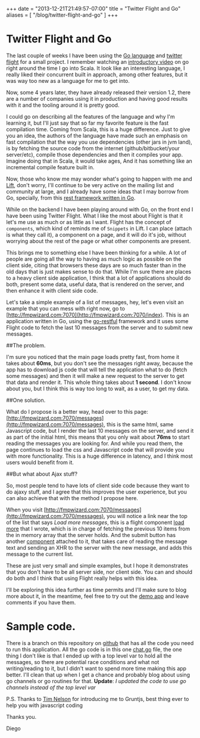 +++
date = "2013-12-21T21:49:57-07:00"
title = "Twitter Flight and Go"
aliases = [
	"/blog/twitter-flight-and-go"
]
+++

[title=]: /
[category: go]: /
[date: 2013/12/21]: /
[tags: {javascript, flight, flightjs, twitter, go, golang}]: /


# Twitter Flight and Go

The last couple of weeks I have been using the [Go language](http://golang.org/) and [twitter flight](http://twitter.github.io/flight/) for a small project. I remember watching an [introductory video](http://www.youtube.com/watch?v=rKnDgT73v8s) on go right around the time I go into Scala. It look like an interesting language, I really liked their concurrent built in approach, among other features, but it was way too new as a language for me to get into.

Now, some 4 years later, they have already released their version 1.2, there are a number of companies using it in production and having good results with it and the tooling around it is pretty good.

I could go on describing all the features of the language and why I'm learning it, but I'll just say that so far my favorite feature is the fast compilation time. Coming from Scala, this is a huge difference. Just to give you an idea, the authors of the language have made such an emphasis on fast compilation that the way you use dependencies (other jars in jvm land), is by fetching the source code from the internet (github/bitbucket/your server/etc), compile those dependencies and then it compiles your app. Imagine doing that in Scala, it would take ages, And it has something like an incremental compile feature built in.

Now, those who know me may wonder what's going to happen with me and [Lift](http://www.liftweb.net), don't worry, I'll continue to be very active on the mailing list and community at large, and I already have some ideas that I may borrow from Go, specially, from this [rest framework written in Go](https://github.com/emicklei/go-restful).

While on the backend I have been playing around with Go, on the front end I have been using Twitter Flight. What I like the most about Flight is that it let's me use as much or as little as I want. Flight has the concept of `components`, which kind of reminds me of `Snippets` in Lift. I can place (attach is what they call it), a component on a page, and it will do it's job, without worrying about the rest of the page or what other components are present.

This brings me to something else I have been thinking for a while. A lot of people are going all the way to having as much logic as possible on the client side, citing that browsers these days are so much faster than in the old days that is just makes sense to do that. While I'm sure there are places to a heavy client side application, I think that a lot of applications should do both, present some data, useful data, that is rendered on the server, and then enhance it with client side code.

Let's take a simple example of a list of messages, hey, let's even visit an example that you can mess with right now, go to [http://fmpwizard.com:7070](http://fmpwizard.com:7070/index). This is an application written in Go, using the [go-restful](https://github.com/emicklei/go-restful) framework and it uses some Flight code to fetch the last 10 messages from the server and to submit new messages.

##The problem.

I'm sure you noticed that the main page loads pretty fast, from home it takes about **60ms**, but you don't see the messages right away, because the app has to download js code that will tell the application what to do (fetch some messages) and then it will make a new request to the server to get that data and render it. This whole thing takes about **1 second**. I don't know about you, but I think this is way too long to wait, as a user, to get my data.

##One solution.

What do I propose is a better way, head over to this page:  [http://fmpwizard.com:7070/messages](http://fmpwizard.com:7070/messages), this is the same html, same Javascript code, but I render the last 10 messages on the server, and send it as part of the initial html, this means that you only wait about **76ms** to start reading the messages you are looking for. And while you read them, the page continues to load the css and Javascript code that will provide you with more functionality. This is a huge difference in latency, and I think most users would benefit from it.

##But what about Ajax stuff?

So, most people tend to have lots of client side code because they want to do ajaxy stuff, and I agree that this improves the user experience, but you can also achieve that with the method I propose here.

When you visit [http://fmpwizard.com:7070/messages](http://fmpwizard.com:7070/messages), you will notice a link near the top of the list that says *Load more messages*, this is a flight component [load more](https://github.com/fmpwizard/go-examples/blob/gochat/app/js/component/ui/load_more.js) that I wrote, which is in charge of fetching the previous 10 items from the in memory array that the server holds. And the submit button has another [component](https://github.com/fmpwizard/go-examples/blob/gochat/app/js/component/ui/send_message.js) attached to it, that takes care of reading the message text and sending an XHR to the server with the new message, and adds this message to the current list.

These are just very small and simple examples, but I hope it demonstrates that you don't have to be all server side, nor client side. You can and should do both and I think that using Flight really helps with this idea.

I'll be exploring this idea further as time permits and I'll make sure to blog more about it, in the meantime, feel free to try out the [demo app](http://fmpwizard.com:7070/messages) and leave comments if you have them.

# Sample code.

There is a branch on this repository on [github](https://github.com/fmpwizard/go-examples/tree/gochat) that
has all the code you need to run this application. All the go code is in this one [chat.go](https://github.com/fmpwizard/go-examples/blob/gochat/chat.go) file, the one thing I don't like is that I ended up with a top level var to hold all the messages, so there are potential race conditions and what not writing/reading to it, but I didn't want to spend more time making this app better. I'll clean that up when I get a chance and probably blog about using go channels or go routines for that. **Update**: *I updated the code to use go channels instead of the top level var*

P.S. Thanks to [Tim Nelson](https://twitter.com/eltimn) for introducing me to Gruntjs, best thing ever to help you with javascript coding


Thanks you.

  Diego
